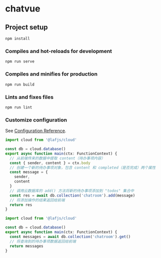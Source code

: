 # chatvue

## Project setup
```
npm install
```

### Compiles and hot-reloads for development
```
npm run serve
```

### Compiles and minifies for production
```
npm run build
```

### Lints and fixes files
```
npm run lint
```

### Customize configuration
See [Configuration Reference](https://cli.vuejs.org/config/).


```ts
import cloud from '@lafjs/cloud'

const db = cloud.database()
export async function main(ctx: FunctionContext) {
  // 从前端传来的数据中提取 content（待办事项内容）
  const { sender, content } = ctx.body
  // 创建一个新的待办事项对象，包含 content 和 completed（是否完成）两个属性
  const message = {
    sender,
    content
  }
  // 调用云数据库的 add() 方法将新的待办事项添加到 "todos" 集合中
  const res = await db.collection('chatroom').add(message)
  // 将添加操作的结果返回给前端
  return res
}
```

```ts
import cloud from '@lafjs/cloud'

const db = cloud.database()
export async function main(ctx: FunctionContext) {
  const messages = await db.collection('chatroom').get()
  // 将查询到的待办事项数据返回给前端
  return messages
}

```